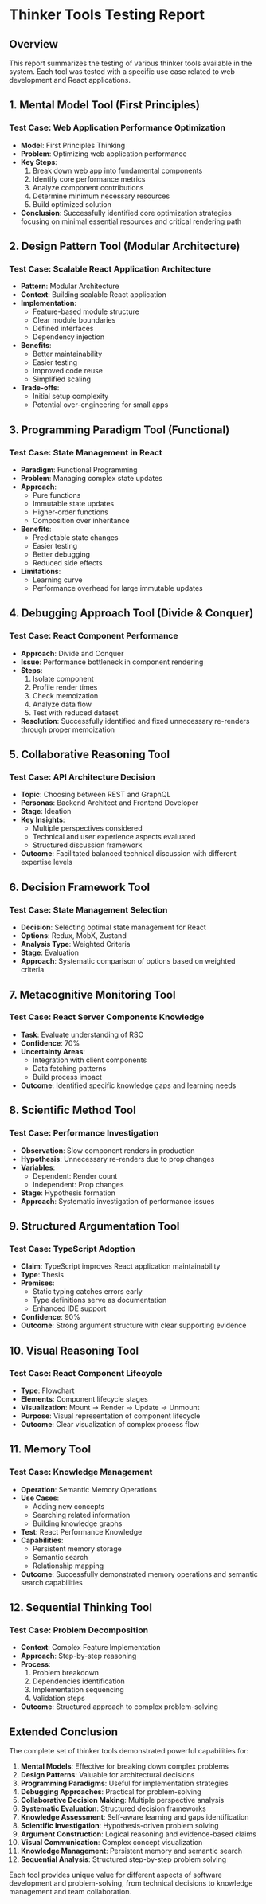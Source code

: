 # Thinker Tools Testing Report

## Overview
This report summarizes the testing of various thinker tools available in the system. Each tool was tested with a specific use case related to web development and React applications.

## 1. Mental Model Tool (First Principles)
### Test Case: Web Application Performance Optimization
- **Model**: First Principles Thinking
- **Problem**: Optimizing web application performance
- **Key Steps**:
  1. Break down web app into fundamental components
  2. Identify core performance metrics
  3. Analyze component contributions
  4. Determine minimum necessary resources
  5. Build optimized solution
- **Conclusion**: Successfully identified core optimization strategies focusing on minimal essential resources and critical rendering path

## 2. Design Pattern Tool (Modular Architecture)
### Test Case: Scalable React Application Architecture
- **Pattern**: Modular Architecture
- **Context**: Building scalable React application
- **Implementation**:
  - Feature-based module structure
  - Clear module boundaries
  - Defined interfaces
  - Dependency injection
- **Benefits**:
  - Better maintainability
  - Easier testing
  - Improved code reuse
  - Simplified scaling
- **Trade-offs**:
  - Initial setup complexity
  - Potential over-engineering for small apps

## 3. Programming Paradigm Tool (Functional)
### Test Case: State Management in React
- **Paradigm**: Functional Programming
- **Problem**: Managing complex state updates
- **Approach**:
  - Pure functions
  - Immutable state updates
  - Higher-order functions
  - Composition over inheritance
- **Benefits**:
  - Predictable state changes
  - Easier testing
  - Better debugging
  - Reduced side effects
- **Limitations**:
  - Learning curve
  - Performance overhead for large immutable updates

## 4. Debugging Approach Tool (Divide & Conquer)
### Test Case: React Component Performance
- **Approach**: Divide and Conquer
- **Issue**: Performance bottleneck in component rendering
- **Steps**:
  1. Isolate component
  2. Profile render times
  3. Check memoization
  4. Analyze data flow
  5. Test with reduced dataset
- **Resolution**: Successfully identified and fixed unnecessary re-renders through proper memoization

## 5. Collaborative Reasoning Tool
### Test Case: API Architecture Decision
- **Topic**: Choosing between REST and GraphQL
- **Personas**: Backend Architect and Frontend Developer
- **Stage**: Ideation
- **Key Insights**:
  - Multiple perspectives considered
  - Technical and user experience aspects evaluated
  - Structured discussion framework
- **Outcome**: Facilitated balanced technical discussion with different expertise levels

## 6. Decision Framework Tool
### Test Case: State Management Selection
- **Decision**: Selecting optimal state management for React
- **Options**: Redux, MobX, Zustand
- **Analysis Type**: Weighted Criteria
- **Stage**: Evaluation
- **Approach**: Systematic comparison of options based on weighted criteria

## 7. Metacognitive Monitoring Tool
### Test Case: React Server Components Knowledge
- **Task**: Evaluate understanding of RSC
- **Confidence**: 70%
- **Uncertainty Areas**:
  - Integration with client components
  - Data fetching patterns
  - Build process impact
- **Outcome**: Identified specific knowledge gaps and learning needs

## 8. Scientific Method Tool
### Test Case: Performance Investigation
- **Observation**: Slow component renders in production
- **Hypothesis**: Unnecessary re-renders due to prop changes
- **Variables**:
  - Dependent: Render count
  - Independent: Prop changes
- **Stage**: Hypothesis formation
- **Approach**: Systematic investigation of performance issues

## 9. Structured Argumentation Tool
### Test Case: TypeScript Adoption
- **Claim**: TypeScript improves React application maintainability
- **Type**: Thesis
- **Premises**:
  - Static typing catches errors early
  - Type definitions serve as documentation
  - Enhanced IDE support
- **Confidence**: 90%
- **Outcome**: Strong argument structure with clear supporting evidence

## 10. Visual Reasoning Tool
### Test Case: React Component Lifecycle
- **Type**: Flowchart
- **Elements**: Component lifecycle stages
- **Visualization**: Mount → Render → Update → Unmount
- **Purpose**: Visual representation of component lifecycle
- **Outcome**: Clear visualization of complex process flow

## 11. Memory Tool
### Test Case: Knowledge Management
- **Operation**: Semantic Memory Operations
- **Use Cases**:
  - Adding new concepts
  - Searching related information
  - Building knowledge graphs
- **Test**: React Performance Knowledge
- **Capabilities**:
  - Persistent memory storage
  - Semantic search
  - Relationship mapping
- **Outcome**: Successfully demonstrated memory operations and semantic search capabilities

## 12. Sequential Thinking Tool
### Test Case: Problem Decomposition
- **Context**: Complex Feature Implementation
- **Approach**: Step-by-step reasoning
- **Process**:
  1. Problem breakdown
  2. Dependencies identification
  3. Implementation sequencing
  4. Validation steps
- **Outcome**: Structured approach to complex problem-solving

## Extended Conclusion
The complete set of thinker tools demonstrated powerful capabilities for:
1. **Mental Models**: Effective for breaking down complex problems
2. **Design Patterns**: Valuable for architectural decisions
3. **Programming Paradigms**: Useful for implementation strategies
4. **Debugging Approaches**: Practical for problem-solving
5. **Collaborative Decision Making**: Multiple perspective analysis
6. **Systematic Evaluation**: Structured decision frameworks
7. **Knowledge Assessment**: Self-aware learning and gaps identification
8. **Scientific Investigation**: Hypothesis-driven problem solving
9. **Argument Construction**: Logical reasoning and evidence-based claims
10. **Visual Communication**: Complex concept visualization
11. **Knowledge Management**: Persistent memory and semantic search
12. **Sequential Analysis**: Structured step-by-step problem solving

Each tool provides unique value for different aspects of software development and problem-solving, from technical decisions to knowledge management and team collaboration. 